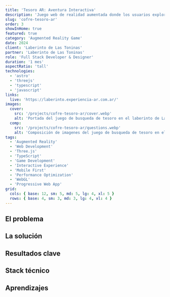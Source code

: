 ```yaml
---
title: 'Tesoro AR: Aventura Interactiva'
description: 'Juego web de realidad aumentada donde los usuarios exploran el laberinto de Las Toninas, encuentran tesoros y ganan premios.'
slug: 'cofre-tesoro-ar'
order: 3
showInHome: true
featured: true
category: 'Augmented Reality Game'
date: 2024
client: 'Laberinto de Las Toninas'
partner: 'Laberinto de Las Toninas'
role: 'Full Stack Developer & Designer'
duration: '1 mes'
aspectRatio: 'tall'
technologies:
  - 'astro'
  - 'threejs'
  - 'typescript'
  - 'javascript'
links:
  live: 'https://laberinto.experiencia-ar.com.ar/'
images:
  cover:
    src: '/projects/cofre-tesoro-ar/cover.webp'
    alt: 'Portada del juego de busqueda de tesoro en el laberinto de Las Toninas'
  comp:
    src: '/projects/cofre-tesoro-ar/questions.webp'
    alt: 'Composición de imagenes del juego de busqueda de tesoro en el laberinto de Las Toninas'
tags:
  - 'Augmented Reality'
  - 'Web Development'
  - 'Three.js'
  - 'TypeScript'
  - 'Game Development'
  - 'Interactive Experience'
  - 'Mobile First'
  - 'Performance Optimization'
  - 'WebGL'
  - 'Progressive Web App'
grid:
  cols: { base: 12, sm: 5, md: 5, lg: 4, xl: 5 }
  rows: { base: 4, sm: 3, md: 3, lg: 4, xl: 4 }
---
```


## El problema

## La solución

## Resultados clave

## Stack técnico

## Aprendizajes
